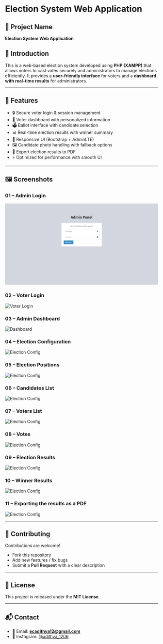 # Election System Web Application  

## 📌 Project Name  
**Election System Web Application**  

## 📖 Introduction  
This is a web-based election system developed using **PHP (XAMPP)** that allows voters to cast votes securely and administrators to manage elections efficiently. It provides a **user-friendly interface** for voters and a **dashboard with real-time results** for administrators.  

---

## 🚀 Features  
- 🔒 Secure voter login & session management  
- 👥 Voter dashboard with personalized information  
- 🗳️ Ballot interface with candidate selection  
- 📊 Real-time election results with winner summary  
- 📱 Responsive UI (Bootstrap + AdminLTE)  
- 🖼️ Candidate photo handling with fallback options  
- 📑 Export election results to PDF  
- ⚡ Optimized for performance with smooth UI  

---

## 🖼️ Screenshots  

### 01 – Admin Login  
![Admin Login](https://github.com/Adithya-5134/VOTING-SYSTEM/blob/main/images/01.png)


### 02 – Voter Login  
![Voter Login](02.png)  

### 03 – Admin Dashboard  
![Dashboard](03.png)  

### 04 – Election Configuration  
![Election Config](04.png)  

### 05 – Election Positions
![Election Config](05.png)  

### 06 – Candidates List 
![Election Config](06.png)  

### 07 – Voters List 
![Election Config](07.png)  

### 08 – Votes  
![Election Config](08.png)  

### 09 – Election Results
![Election Config](09.png)  

### 10 – Winner Results
![Election Config](10.png)  

### 11 – Exporting the results as a PDF
![Election Config](11.png)  


---

## 🤝 Contributing  
Contributions are welcome!  
- Fork this repository  
- Add new features / fix bugs  
- Submit a **Pull Request** with a clear description  

---

## 📄 License  
This project is released under the **MIT License**.  

---

## 📬 Contact  
- 📧 Email: **ecadithya12@gmail.com**  
- 📸 Instagram: [@adithya_1206](https://instagram.com/adithya_1206)  
